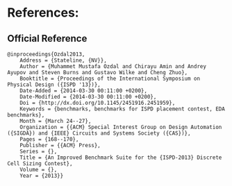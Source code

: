 # References:

## Official Reference

	@inproceedings{Ozdal2013,  
		Address = {Stateline, {NV}},  
		Author = {Muhammet Mustafa Ozdal and Chirayu Amin and Andrey Ayupov and Steven Burns and Gustavo Wilke and Cheng Zhuo},  
		Booktitle = {Proceedings of the International Symposium on Physical Design ({ISPD '13})},  
		Date-Added = {2014-03-30 00:11:00 +0200},  
		Date-Modified = {2014-03-30 00:11:00 +0200},  
		Doi = {http://dx.doi.org/10.1145/2451916.2451959},  
		Keywords = {benchmarks, benchmarks for ISPD placement contest, EDA benchmarks},  
		Month = {March 24--27},  
		Organization = {{ACM} Special Interest Group on Design Automation ({SIGDA}) and {IEEE} Circuits and Systems Society ({CAS})},  
		Pages = {168--170},  
		Publisher = {{ACM} Press},  
		Series = {},  
		Title = {An Improved Benchmark Suite for the {ISPD-2013} Discrete Cell Sizing Contest},  
		Volume = {},  
		Year = {2013}}  
























